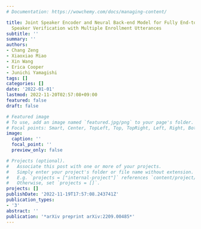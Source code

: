 ```yaml
---
# Documentation: https://wowchemy.com/docs/managing-content/

title: Joint Speaker Encoder and Neural Back-end Model for Fully End-to-End Automatic
  Speaker Verification with Multiple Enrollment Utterances
subtitle: ''
summary: ''
authors:
- Chang Zeng
- Xiaoxiao Miao
- Xin Wang
- Erica Cooper
- Junichi Yamagishi
tags: []
categories: []
date: '2022-01-01'
lastmod: 2022-11-20T02:57:08+09:00
featured: false
draft: false

# Featured image
# To use, add an image named `featured.jpg/png` to your page's folder.
# Focal points: Smart, Center, TopLeft, Top, TopRight, Left, Right, BottomLeft, Bottom, BottomRight.
image:
  caption: ''
  focal_point: ''
  preview_only: false

# Projects (optional).
#   Associate this post with one or more of your projects.
#   Simply enter your project's folder or file name without extension.
#   E.g. `projects = ["internal-project"]` references `content/project/deep-learning/index.md`.
#   Otherwise, set `projects = []`.
projects: []
publishDate: '2022-11-19T17:57:08.243741Z'
publication_types:
- '3'
abstract: ''
publication: '*arXiv preprint arXiv:2209.00485*'
---
```

